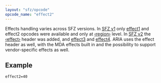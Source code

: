 ```yaml
---
layout: "sfz/opcode"
opcode_name: "effect2"
---
```


Effects handling varies across SFZ versions. In [SFZ v1](/opcodes/?v=1) only [effect1](effect1)
and effect2 opcodes were available and only at [‹region›](/headers/region) level.
In [SFZ v2](/opcodes/?v=2) the [‹effect›](/headers/effect) header was added, and [effect3](effect3) and
[effect4](effect4). ARIA uses the effect header as well, with the MDA effects built in and
the possibility to support vendor-specific effects as well.

## Example

```
effect2=40
```
